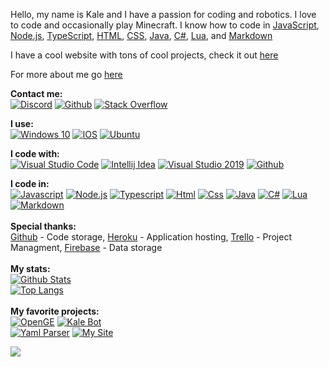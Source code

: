 Hello, my name is Kale and I have a passion for coding and robotics.
I love to code and occasionally play Minecraft.
I know how to code in [JavaScript](https://www.javascript.com/), [Node.js](https://nodejs.org/), [TypeScript](https://www.typescriptlang.org/), [HTML](https://developer.mozilla.org/en-US/docs/Web/HTML), [CSS](https://www.w3.org/Style/CSS/Overview.en.html), [Java](https://www.java.com/), [C#](https://docs.microsoft.com/en-us/dotnet/csharp/), [Lua](https://www.lua.org/), and [Markdown](https://www.markdownguide.org/) 

I have a cool website with tons of cool projects, check it out [here](https://kaleko.ga/)

For more about me go [here](https://github.com/Kale-Ko/Kale-Ko/wiki/about)

**Contact me:**\
[![Discord](https://img.shields.io/badge/Discord-%237289DA.svg?style=for-the-badge&logo=discord&logoColor=white)](https://discord.com/invite/pTKcJjwJ3G)
[![Github](https://img.shields.io/badge/github-%23121011.svg?style=for-the-badge&logo=github&logoColor=white)](https://github.com/Kale-Ko)
[![Stack Overflow](https://img.shields.io/badge/-Stackoverflow-FE7A16?style=for-the-badge&logo=stack-overflow&logoColor=white)](https://stackoverflow.com/users/14651779/kale-ko?tab=profile)

**I use:**\
[![Windows 10](https://img.shields.io/badge/Windows-0078D6?style=for-the-badge&logo=windows&logoColor=white)](https://www.microsoft.com/en-us/windows/get-windows-10)
[![IOS](https://img.shields.io/badge/iOS-000000?style=for-the-badge&logo=ios&logoColor=white)](https://www.apple.com/ios/)
[![Ubuntu](https://img.shields.io/badge/Ubuntu-E95420?style=for-the-badge&logo=ubuntu&logoColor=white)](https://ubuntu.com/)

**I code with:**\
[![Visual Studio Code](https://img.shields.io/badge/VisualStudioCode-0078d7.svg?style=for-the-badge&logo=visual-studio-code&logoColor=white)](https://code.visualstudio.com/)
[![Intellij Idea](https://img.shields.io/badge/IntelliJIDEA-000000.svg?style=for-the-badge&logo=intellij-idea&logoColor=white)](https://www.jetbrains.com/idea/)
[![Visual Studio 2019](https://img.shields.io/badge/VisualStudio-5C2D91.svg?style=for-the-badge&logo=visual-studio&logoColor=white)](https://visualstudio.microsoft.com/)
[![Github](https://img.shields.io/badge/github-%23121011.svg?style=for-the-badge&logo=github&logoColor=white)](https://github.com/)

**I code in:**\
[![Javascript](https://img.shields.io/badge/javascript-%23323330.svg?style=for-the-badge&logo=javascript&logoColor=%23F7DF1E)](https://www.javascript.com/)
[![Node.js](https://img.shields.io/badge/node.js-%2343853D.svg?style=for-the-badge&logo=node-dot-js&logoColor=white)](https://nodejs.org/)
[![Typescript](https://img.shields.io/badge/typescript-%23007ACC.svg?style=for-the-badge&logo=typescript&logoColor=white)](https://www.typescriptlang.org/)
[![Html](https://img.shields.io/badge/html5-%23E34F26.svg?style=for-the-badge&logo=html5&logoColor=white)](https://developer.mozilla.org/en-US/docs/Web/HTML)
[![Css](https://img.shields.io/badge/css3-%231572B6.svg?style=for-the-badge&logo=css3&logoColor=white)](https://www.w3.org/Style/CSS/Overview.en.html)
[![Java](https://img.shields.io/badge/java-%23ED8B00.svg?style=for-the-badge&logo=java&logoColor=white)](https://www.java.com/)
[![C#](https://img.shields.io/badge/c%23-%23239120.svg?style=for-the-badge&logo=c-sharp&logoColor=white)](https://docs.microsoft.com/en-us/dotnet/csharp/)
[![Lua](https://img.shields.io/badge/lua-%232C2D72.svg?style=for-the-badge&logo=lua&logoColor=white)](https://www.lua.org/)
[![Markdown](https://img.shields.io/badge/markdown-%23000000.svg?style=for-the-badge&logo=markdown&logoColor=white)](https://www.markdownguide.org/)
\
\
**Special thanks:**\
[Github](https://github.com/) - Code storage,
[Heroku](https://heroku.com/) - Application hosting,
[Trello](https://trello.com/) - Project Managment,
[Firebase](https://firebase.google.com/) - Data storage
\
\
**My stats:**\
[![Github Stats](https://github-readme-stats.vercel.app/api?username=Kale-Ko&count_private=true&show_icons=true&theme=gruvbox&border_radius=12&hide_border=true&include_all_commits=true&custom_title=Kale%20Ko%27s%20Stats&cache_seconds=1800&bg_color=0D1117)](https://github.com/Kale-Ko)
\
[![Top Langs](https://github-readme-stats.vercel.app/api/top-langs?username=Kale-Ko&layout=compact&custom_title=Kale%20Ko%27s%20Top%20Languages&langs_count=10&hide=css&theme=gruvbox&border_radius=12&hide_border=true&cache_seconds=1800&bg_color=0D1117)](https://github.com/Kale-Ko)
\
\
**My favorite projects:**\
[![OpenGE](https://github-readme-stats.vercel.app/api/pin/?username=Kale-Ko&repo=OpenGE&show_owner=true&theme=gruvbox&border_radius=12&hide_border=true&cache_seconds=1800&bg_color=0D1117)](https://github.com/Kale-Ko/OpenGE)
[![Kale Bot](https://github-readme-stats.vercel.app/api/pin/?username=Kale-Ko&repo=Kale-Bot&show_owner=true&theme=gruvbox&border_radius=12&hide_border=true&cache_seconds=1800&bg_color=0D1117)](https://github.com/Kale-Ko/Kale-Bot)\
[![Yaml Parser](https://github-readme-stats.vercel.app/api/pin/?username=Kale-Ko&repo=Yaml-Parser&show_owner=true&theme=gruvbox&border_radius=12&hide_border=true&cache_seconds=1800&bg_color=0D1117)](https://github.com/Kale-Ko/Yaml-Parser)
[![My Site](https://github-readme-stats.vercel.app/api/pin/?username=Kale-Ko&repo=My-Site&show_owner=true&theme=gruvbox&border_radius=12&hide_border=true&cache_seconds=1800&bg_color=0D1117)](https://github.com/Kale-Ko/My-Site/tree/server)

![](https://hit.yhype.me/github/profile?user_id=54416665)
